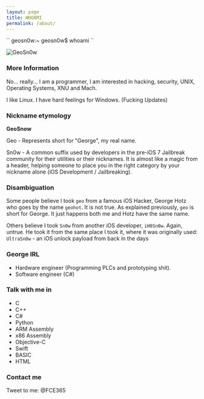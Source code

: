```yaml
---
layout: page
title: WHOAMI
permalink: /about/
---
```

<p>
``
geosn0w:~ geosn0w$ whoami
``
</p>
<img src="https://image.ibb.co/mkXiMn/lol.png" alt="GeoSn0w">

### More Information

No... really... I am a programmer, I am interested in hacking, security, UNIX, Operating Systems, XNU and Mach.

I like Linux. I have hard feelings for Windows. (Fucking Updates)

### Nickname etymology 
<b>GeoSnow</b>

Geo - Represents short for "George", my real name.

Sn0w - A common suffix used by developers in the pre-iOS 7 Jailbreak community for their utilities or their nicknames. It is almost like a magic from a header, helping someone to place you in the right category by your nickname alone (iOS Development / Jailbreaking).

### Disambiguation
Some people believe I took `geo` from a famous iOS Hacker, George Hotz who goes by the name `geohot`. It is not true. As explained previously, `geo` is short for George. It just happens both me and Hotz have the same name. 

Others believe I took `Sn0w` from another iOS developer, `iH8Sn0w`. Again, untrue. He took it from the same place I took it, where it was originally used: `UltraSn0w` - an iOS unlock payload from back in the days

### George IRL

<ul>
<li>Hardware engineer (Programming PLCs and prototyping shit).</li>
<li>Software engineer (C#)</li>
</ul>

### Talk with me in
<ul>
<li>C</li>
<li>C++</li>
<li>C#</li>
<li>Python</li>
<li>ARM Assembly</li>
<li>x86 Assembly</li>
<li>Objective-C</li>
<li>Swift</li>
<li>BASIC</li>
<li>HTML</li>
</ul>

### Contact me

Tweet to me: @FCE365
